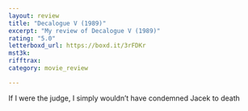```yaml
---
layout: review
title: "Decalogue V (1989)"
excerpt: "My review of Decalogue V (1989)"
rating: "5.0"
letterboxd_url: https://boxd.it/3rFDKr
mst3k: 
rifftrax: 
category: movie_review

---
```


If I were the judge, I simply wouldn’t have condemned Jacek to death